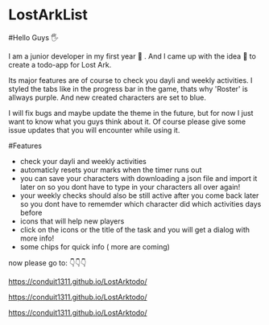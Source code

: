 # LostArkList

#Hello Guys :raised_hand_with_fingers_splayed:

I am a junior developer in my first year :pinching_hand: . And I came up with the idea :bow:  to create a todo-app for Lost Ark.

Its major features are of course to check you dayli and weekly activities.
I styled the tabs like in the progress bar in the game, thats why 'Roster' is allways purple. And new created
characters are set to blue.

I will fix bugs and maybe update the theme in the future, but for now I just want to know what you guys think about it.
Of course please give some issue updates that you will encounter while using it.

#Features
- check your dayli and weekly activities
- automaticly resets your marks when the timer runs out
- you can save your characters with downloading a json file and import it later on
  so you dont have to type in your characters all over again!
- your weekly checks should also be still active after you come back later
  so you dont have to rememder which character did which activities days before
- icons that will help new players
- click on the icons or the title of the task and you will get a dialog with more info!
- some chips for quick info ( more are coming)


now please go to: :point_down::point_down::point_down:

https://conduit1311.github.io/LostArktodo/

https://conduit1311.github.io/LostArktodo/

https://conduit1311.github.io/LostArktodo/
